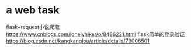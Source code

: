# a web task
flask+request小说爬取 https://www.cnblogs.com/lonelyhiker/p/8486221.html
flask简单的登录验证 https://blog.csdn.net/kangkanglou/article/details/79006501
